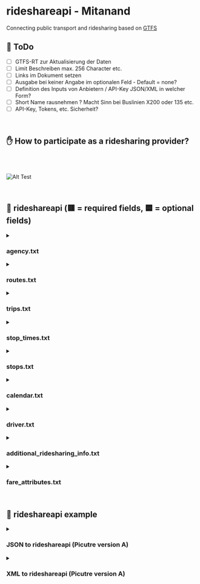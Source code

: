 # rideshareapi - Mitanand
Connecting public transport and ridesharing based on <a href="https://gtfs.org/de/">GTFS</a>

## :rotating_light: ToDo 
- [ ] GTFS-RT zur Aktualisierung der Daten <br>
- [ ] Limit Beschreiben max. 256 Character etc.
- [ ] Links im Dokument setzen
- [ ] Ausgabe bei keiner Angabe im optionalen Feld - Default = none?
- [ ] Definition des Inputs von Anbietern / API-Key JSON/XML in welcher Form?
- [ ] Short Name rausnehmen ? Macht Sinn bei Buslinien X200 oder 135 etc.
- [ ] API-Key, Tokens, etc. Sicherheit?

<br>

## :raised_hand: How to participate as a ridesharing provider?

<br>
<br>

![Alt Test](https://github.com/mitanand/rideshareapi/blob/4f4db82f9dd5d677ef3dd926dbc86237c6d5e45a/rideshareapi_how_to_participate.png)

<br>

## :minibus: rideshareapi (🟥 = required fields, 🟦 = optional fields)

<details>
<summary><h3>agency.txt</h3> </summary>

| Feld | Typ | Beschreibung | Beispiel | Notwendigkeit |
| :-------------: | :-------------: | :-------------: | :-------------: | :-------------: |
| [agency_id](#agency_id) | string | Operator ID | EXAMPLE AG | 🟥 |
| [agency_name](#agency_name) | string | Operator Name | example | 🟥 |
| [agency_timezone](#agency_timezone) | string | Zeitzone | Europa/Berlin | 🟥 |
| [agency_url](#agency_url) | string | Operator URL | [https://www.example.com](https://www.example.com) | 🟦 |
| [agency_lang](#agency_lang) | string | Operator Language | de | 🟦 |

> #### Beispiel: agency.txt
> agency_id,agency_name,agency_url,agency_timezone <br>
> EXAMPLE AG, example, http://www.example.com, Europa/Berlin
</details>

<details>
<summary><h3>routes.txt</h3> </summary>
  
| Feld | Typ | Beschreibung | Beispiel | Notwendigkeit |
| :-------------: | :-------------: | :-------------: | :-------------: | :-------------: |
| [route_id](#route_id) | string | Kennzeichnet eine Route {origin_uuid}_{destination_uuid} | 05558a29-7a0a-42fa-8162-501e3c7a024a_dfde43ae-7f38-4d6e-9951-bfd622e23c55 | 🟥 |
| [agency_id](#agency_id) | string | Operator ID | EXAMPLE AG | 🟥 |
| [route_short_name](#route_short_name) | string | Kurzname einer Route {departure_city} → {arrival_city} | Berlin -> Munich  | 🟥 |
| [route_long_name](#route_long_name) | string | Vollständiger Name einer Route {departure_address} → {arrival_address} | Alexanderplatz 7, 10178 Berlin -> Marienplatz 8, 80331 Munich | 🟥 |
| [route_type](#route_type) | string | routeType OpenTripPlanner | 1551 | 🟥 |

> #### Beispiel: routes.txt
> route_id,agency_id,route_short_name,route_long_name, route_type <br>
> 05558a29-7a0a-42fa-8162-501e3c7a024a_dfde43ae-7f38-4d6e-9951-bfd622e23c55,EXAMPLE AG,Berlin -> Munich ,Alexanderplatz 7,10178 Berlin -> Marienplatz 8, 80331 Munich,1551
</details>

<details>
<summary><h3>trips.txt</h3> </summary>

| Feld | Typ | Beschreibung | Beispiel | Notwendigkeit |
| :-------------: | :-------------: | :-------------: | :-------------: | :-------------: |
| [route_id](#route_id) | string | vgl. [route_id](#route_id) | 05558a29-7a0a-42fa-8162-501e3c7a024a_dfde43ae-7f38-4d6e-9951-bfd622e23c55 | 🟥 |
| [service_id](#service_id) | string | vgl. [service_id](#service_id)  | 633dae2d-4879-4b56-b17a-5c9b90b219ab | 🟥 |
| [trip_id](#trip_id) | string | Kennzeichnet eine Fahrt | 3e5cacd3-96de-4c40-9f4f-caf17b85619a | 🟥 |
| [shape_id](#shape_id) | string | Kennzeichnet eine raumbezogene Form, die die Fahrstrecke des Fahrzeugs bei einer Fahrt beschreibt | fb65b6be-fcd6-48ce-a36d-b6ddee82212 | 🟥 |
| [trip_url](#trip_url) | string | Non standard field Deeplink prefix to find corresponding ride in the app | http://example.app/gtfs/3e5cacd3-96de-4c40-9f4f-caf17b85619a | 🟥 |
</details>

<details>
<summary><h3>stop_times.txt</h3> </summary>

| Feld | Typ | Beschreibung | Beispiel | Notwendigkeit |
| :-------------: | :-------------: | :-------------: | :-------------: | :-------------: |
| [trip_id](#trip_id) | string | vgl. [trip_id](#trip_id) | 3e5cacd3-96de-4c40-9f4f-caf17b85619a | 🟥 |
| [arrival_time](#arrival_time) | HH:MM:SS | Ankunftszeit an einer bestimmten Haltestelle bei einer bestimmten Fahrt auf einer Route. Wenn die Ankunfts- und die Abfahrtszeit an einer Haltestelle identisch ist, geben Sie für arrival_time und departure_time denselben Wert ein. Geben Sie für Zeiten nach Mitternacht am Betriebstag einen Wert größer als 24:00:00 in HH:MM:SS Ortszeit für den Tag ein, an dem der Fahrplan beginnt. | 13:45:35 | 🟥 |
| [departure_time](#departure_time) | HH:MM:SS | Abfahrtszeit an einer bestimmten Haltestelle bei einer bestimmten Fahrt auf einer Route. Geben Sie für Zeiten nach Mitternacht am Betriebstag einen Wert größer als 24:00:00 in HH:MM:SS Ortszeit für den Tag ein, an dem der Fahrplan beginnt. | 13:55:45 | 🟥 |
| [stop_id](#stop_id) | string | Kennzeichnet den angefahrenen Haltepunkt | 30a9159b-2bcd-4763-b8c6-f13bde552fc1 | 🟥 |
| [stop_sequence](#stop_sequence) | string | Reihenfolge der Haltestellen bei einer bestimmten Fahrt. Start: 0 | 0 | 🟥 |
</details>

<details>
<summary><h3>stops.txt</h3> </summary>

| Feld | Typ | Beschreibung | Beispiel | Notwendigkeit |
| :-------------: | :-------------: | :-------------: | :-------------: | :-------------: |
| [stop_id](#stop_id) | string | Kennzeichnet eine Haltestelle, eine Station oder einen Stationseingang. | 30a9159b-2bcd-4763-b8c6-f13bde552fc1 | 🟥 |
| [stop_name](#stop_name) | string | Name des Orts {Straße}, {Nr.}, {PLZ}, {Ort} | Tegernseerplatz 1, 81539 München | 🟥 |
| [stop_lat](#stop_lat) | float | Breitengrad des Orts in WGS84-Breitengrad im Dezimalformat | 2.09 | 🟥 |
| [stop_lon](#stop_lon) | float | Längengrad des Orts in WGS84-Längengrad im Dezimalformat. | 4.38 | 🟥 |
</details>

<details>
<summary><h3>calendar.txt</h3> </summary>

| Feld | Typ | Beschreibung | Beispiel | Notwendigkeit |
| :-------------: | :-------------: | :-------------: | :-------------: | :-------------: |
| [service_id](#service_id) | string | Kennzeichnet eindeutig eine Reihe von Tagen, an denen für eine oder mehrere Routen ein Fahrbetrieb stattfindet | 633dae2d-4879-4b56-b17a-5c9b90b219ab | 🟥 |
| [monday](#monday) | int | Gibt an, ob der Fahrbetrieb in dem in den Feldern start_date und end_date angegebenen Zeitraum an jedem Montag stattfindet. 1 if ride on weekday else 0 | 1 | 🟥 |
| [tuesday](#tuesday) | int | vgl. Montag | 1 | 🟥 |
| [wednesday](#wednesday) | int | vgl. Montag | 1 | 🟥 |
| [thursday](#thursday) | int | vgl. Montag | 1 | 🟥 |
| [friday](#friday) | int | vgl. Montag | 1 | 🟥 |
| [saturday](#saturday) | int | vgl. Montag | 0 | 🟥 |
| [sunday](#sunday) | int | vgl. Montag | 0 | 🟥 |
| [start_required](start_required) | YYYYMMDD | day of the next upcoming ride | 20230801 | 🟥 |
| [end_date](end_date) | YYYYMMDD | Letzter Betriebstag im Betriebsintervall. Dieser Betriebstag ist im Intervall enthalten | 20230804 | 🟥 |
</details>


<details>
<summary><h3>driver.txt</h3> </summary>

| Feld | Typ | Beschreibung | Beispiel | Notwendigkeit |
| :-------------: | :-------------: | :-------------: | :-------------: | :-------------: |
| [profile_picture](#profile_picture) | |  |  | 🟦 |
| [driver_id](#driver_id) | string | Ein String aus UTF-8-Zeichen | 21321asd52a1sd58 | 🟦 |
| [rating](#rating) | int | {number} 1 low to 5 best | 5 | 🟦 |
</details>


<details>
<summary><h3>additional_ridesharing_info.txt</h3> </summary>

| Feld | Typ | Beschreibung | Beispiel | Notwendigkeit |
| :-------------: | :-------------: | :-------------: | :-------------: | :-------------: |
| [number_free_seats](#number_free_seats) | int | {number} 0 to 40 best | 2 | 🟥 |
| [same_gender](#same_gender) | boolean | {Boolean} | true | 🟦 |
| [luggage_size](#luggage_size) | string | Ein String aus UTF-8-Zeichen klein, mittel, groß | klein | 🟦 |
| [animal_car](#animal_car) | boolean | {Boolean} | false | 🟦 |
| [car_model](#car_model) | string |Ein String aus UTF-8-Zeichen | Golf | 🟦 |
| [car_brand](#car_brand) | string |Ein String aus UTF-8-Zeichen | VW | 🟦 |
| [creation_date](#creation_date) | YYYYMMDD HH:MM:SS | {YYYYMMDD HH:MM:SS} | 20230820 12:10:10 | 🟦 |
| [smoking](#smoking) | boolean |{Boolean} | false | 🟦 |
| [payment_method](#payment_method) | string | Ein String aus UTF-8-Zeichen | PayPal | 🟦 |
</details>

<details>
<summary><h3>fare_attributes.txt</h3> </summary>

| Feld | Typ | Beschreibung | Beispiel | Notwendigkeit |
| :-------------: | :-------------: | :-------------: | :-------------: | :-------------: |
| [fare_id](#fare_id) | string | Kennzeichnet eine Preisklasse | 54asdasd8asd2asd | 🟥 |
| [price](#price) | float |Fahrpreis in der in currency_type angegebenen Einheit. Ein Gleitkommawert größer oder gleich 0 | 2.30 | 🟥 |
| [currency_type](#currency_type) | string | Währung, in der der Fahrpreis bezahlt wird. Währungscode https://de.wikipedia.org/wiki/ISO_4217#Active_codes.| EUR | 🟥 |
</details>

<br>

## :hammer: rideshareapi example
<details>
<summary><h3>JSON to rideshareapi (Picutre version A)</h3> </summary>
</details>

<details>
<summary><h3>XML to rideshareapi (Picutre version A)</h3> </summary>
</details>




  
